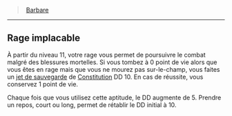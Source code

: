﻿---
!ClassFeatureItem
Name: Rage implacable
Id: barbarian_hd.md#rage-implacable
ParentLink: barbarian_hd.md#barbare
ParentName: Barbare
NameLevel: 2
Attributes: {}
AttributesDictionary: >+
  {}

---
> [Barbare](hd_barbarian.md)

---

## Rage implacable

À partir du niveau 11, votre rage vous permet de poursuivre le combat malgré des blessures mortelles. Si vous tombez à 0 point de vie alors que vous êtes en rage mais que vous ne mourez pas sur-le-champ, vous faites un [jet de sauvegarde](hd_abilities_jets_de_sauvegarde.md) de [Constitution](hd_abilities_constitution.md) DD 10. En cas de réussite, vous conservez 1 point de vie.

Chaque fois que vous utilisez cette aptitude, le DD augmente de 5. Prendre un repos, court ou long, permet de rétablir le DD initial à 10.

